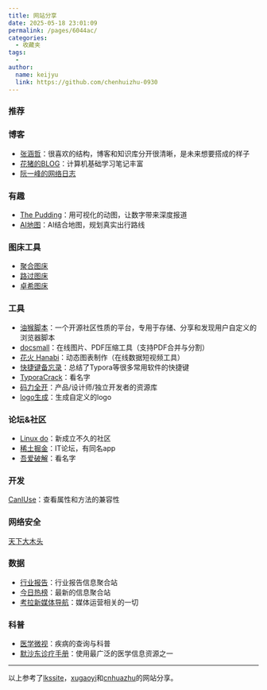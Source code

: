 ```yaml
---
title: 网站分享
date: 2025-05-18 23:01:09
permalink: /pages/6044ac/
categories: 
  - 收藏夹
tags: 
  - 
author: 
  name: keijyu
  link: https://github.com/chenhuizhu-0930
---
```


### 推荐



### 博客

- [张涵哲](https://www.hanzhe.site/)：很喜欢的结构，博客和知识库分开很清晰，是未来想要搭成的样子
- [花猪的BLOG](https://cnhuazhu.top/)：计算机基础学习笔记丰富
- [阮一峰的网络日志](https://www.ruanyifeng.com/blog/)

### 有趣

- [The Pudding](https://pudding.cool/)：用可视化的动图，让数字带来深度报道
- [AI地图](https://www.smartmap.space/)：AI结合地图，规划真实出行路线

### 图床工具

- [聚合图床](https://www.superbed.cn/help#item=1)
- [路过图床](https://imgtu.com/)
- [卓希图床](https://www.chenzhuofan.top/figurebed)

### 工具

- [油猴脚本](https://greasyfork.org/zh-CN/scripts)：一个开源社区性质的平台，专用于存储、分享和发现用户自定义的浏览器脚本
- [docsmall](https://docsmall.com/)：在线图片、PDF压缩工具（支持PDF合并与分割）
- [花火 Hanabi](https://hanabi.cn/h2/index)：动态图表制作（在线数据短视频工具）
- [快捷键备忘录](https://hotkeycheatsheet.com/zh)：总结了Typora等很多常用软件的快捷键
- [TyporaCrack](https://github.com/shuhongfan/TyporaCrack)：看名字
- [码力全开](https://maliquankai.com/designnav/)：产品/设计师/独立开发者的资源库
- [logo生成](https://www.designevo.com/logo-maker/)：生成自定义的logo

### 论坛&社区

-   [Linux do](https://linux.do/)：新成立不久的社区
-   [稀土掘金](https://juejin.cn/)：IT论坛，有同名app
-   [吾爱破解](https://www.52pojie.cn/portal.php)：看名字

### 开发

[CanIUse](https://caniuse.com/)：查看属性和方法的兼容性

### 网络安全

[天下大木头](https://wjlshare.com/)

### 数据

- [行业报告](https://report.seedsufe.com/#/report)：行业报告信息聚合站
- [今日热榜](https://tophub.today/)：最新的信息聚合站
- [考拉新媒体导航](https://www.kaolamedia.com/)：媒体运营相关的一切

### 科普

- [医学微视](https://www.mvyxws.cn/)：疾病的查询与科普
- [默沙东诊疗手册](https://www.msdmanuals.cn/)：使用最广泛的医学信息资源之一

---

以上参考了[lkssite](https://lkssite.vip/)，[xugaoyi](https://xugaoyi.com/pages/beb6c0bd8a66cea6/#%E6%8E%A8%E8%8D%90)和[cnhuazhu](https://cnhuazhu.top/butterfly/website/)的网站分享。

